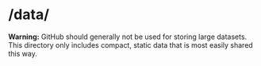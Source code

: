 /data/
======

**Warning:** GitHub should generally not be used for storing large datasets. This directory only includes compact, static data that is most easily shared this way.
